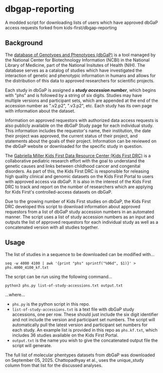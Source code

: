 # dbgap-reporting
A modded script for downloading lists of users which have approved dbGaP access requests forked from kids-first/dbgap-reporting

## Background
The [database of Genotypes and Phenotypes (dbGaP)](https://www.ncbi.nlm.nih.gov/gap/) is a tool managed by the National Center for Biotechnology Information (NCBI) in the National Library of Medicine, part of the National Insitutes of Health (NIH). The database serves as a catalog of studies which have investigated the interaction of genetic and phenotypic information in humans and allows for the distribution of this data to approved researchers for scientific projects.

Each study in dbGaP is assigned a **_study accession number_**, which begins with "phs" and is followed by a string of six digits. Studies may have multiple versions and participant sets, which are appended at the end of the accession number as ".v2.p2", ".v3.p2", etc. Each study has its own page with information about the dataset.

Information on approved requestors with authorized data access requests is also publicly available on the dbGaP Study page for each individual study. This information includes the requestor's name, their institution, the date their project was approved, the current status of their project, and statements about the goals of their project. Information can be reviewed on the dbGaP website or downloaded for the specific study in question.

The [Gabriella Miller Kids First Data Resource Center (Kids First DRC)](https://kidsfirstdrc.org/) is a collaborative pediatric research effort with the goal to understand the genetic causes and links between childhood cancer and congenital disorders. As part of this, the Kids First DRC is responsible for releasing high quality clinical and genomic datasets on the Kids First Portal to users with approved access via dbGaP. It is also in the interest of the Kids First DRC to track and report on the number of researchers which are applying for Kids First's controlled-access datasets on dbGaP.

Due to the growing number of Kids First studies on dbGaP, the Kids First DRC developed this script to download information about approved requestors from a list of dbGaP study accession numbers in an automated manner. The script uses a list of study accession numbers as an input and outputs the list of approved requestors for each individual study as well as a concatenated version with all studies together.

## Usage
The list of studies in a sequence to be downloaded can be modified with...
```
seq -w 4000 4100 | awk '{print "phs" sprintf("%06d", $1)}' > phs.4000_4100_kf.txt
```

The script can be run using the following command...
```
python3 phs.py list-of-study-accessions.txt output.txt
```
...where...
- `phs.py` is the python script in this repo.
- `list-of-study-accessions.txt` is a text file with dbGaP study accessions, one per row. These should just include the six digit identifier and not include the version and participant set numbers. The script will automatically pull the latest version and participant set numbers for each study. An example list is provided in this repo as `phs.kf.txt`, which includes 36 studies available on the Kids First Portal.
- `output.txt` is the name you wish to give the concatenated output file the script will generate.

The full list of molecular phentypes datasets from dbGaP was downloaded on September 05, 2025.
Chattopadhyay et al., uses the unique_study column from that list for the discussed analyses.
